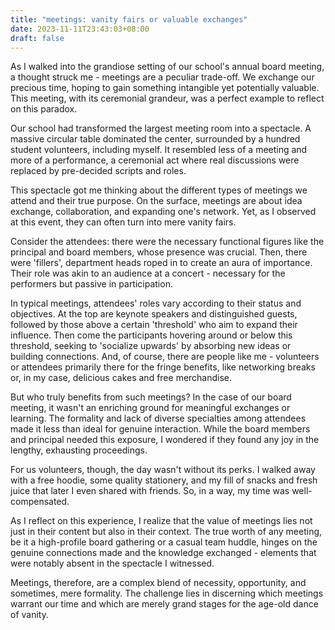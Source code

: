 ```yaml
---
title: "meetings: vanity fairs or valuable exchanges"
date: 2023-11-11T23:43:03+08:00
draft: false
---
```


As I walked into the grandiose setting of our school's annual board meeting, a thought struck me - meetings are a peculiar trade-off. We exchange our precious time, hoping to gain something intangible yet potentially valuable. This meeting, with its ceremonial grandeur, was a perfect example to reflect on this paradox.

Our school had transformed the largest meeting room into a spectacle. A massive circular table dominated the center, surrounded by a hundred student volunteers, including myself. It resembled less of a meeting and more of a performance, a ceremonial act where real discussions were replaced by pre-decided scripts and roles.

This spectacle got me thinking about the different types of meetings we attend and their true purpose. On the surface, meetings are about idea exchange, collaboration, and expanding one's network. Yet, as I observed at this event, they can often turn into mere vanity fairs.

Consider the attendees: there were the necessary functional figures like the principal and board members, whose presence was crucial. Then, there were 'fillers', department heads roped in to create an aura of importance. Their role was akin to an audience at a concert - necessary for the performers but passive in participation.

In typical meetings, attendees' roles vary according to their status and objectives. At the top are keynote speakers and distinguished guests, followed by those above a certain 'threshold' who aim to expand their influence. Then come the participants hovering around or below this threshold, seeking to 'socialize upwards' by absorbing new ideas or building connections. And, of course, there are people like me - volunteers or attendees primarily there for the fringe benefits, like networking breaks or, in my case, delicious cakes and free merchandise.

But who truly benefits from such meetings? In the case of our board meeting, it wasn't an enriching ground for meaningful exchanges or learning. The formality and lack of diverse specialties among attendees made it less than ideal for genuine interaction. While the board members and principal needed this exposure, I wondered if they found any joy in the lengthy, exhausting proceedings.

For us volunteers, though, the day wasn't without its perks. I walked away with a free hoodie, some quality stationery, and my fill of snacks and fresh juice that later I even shared with friends. So, in a way, my time was well-compensated.

As I reflect on this experience, I realize that the value of meetings lies not just in their content but also in their context. The true worth of any meeting, be it a high-profile board gathering or a casual team huddle, hinges on the genuine connections made and the knowledge exchanged - elements that were notably absent in the spectacle I witnessed.

Meetings, therefore, are a complex blend of necessity, opportunity, and sometimes, mere formality. The challenge lies in discerning which meetings warrant our time and which are merely grand stages for the age-old dance of vanity.
